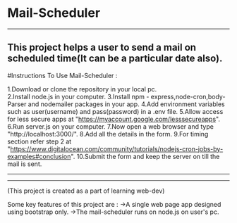 # Mail-Scheduler

--------------------------
This project helps a user to send a mail on scheduled time(It can be a particular date also). 
--------------------------
#Instructions To Use Mail-Scheduler :

1.Download or clone the repository in your local pc.<br />
2.Install node.js in your computer.
3.Install npm - express,node-cron,body-Parser and nodemailer packages in your app.
4.Add environment variables such as user(username) and pass(password) in a .env file.
5.Allow access for less secure apps at "https://myaccount.google.com/lesssecureapps".
6.Run server.js on your computer.
7.Now open a web browser and type "http://localhost:3000/".
8.Add all the details in the form.
9.For timing section refer step 2 at "https://www.digitalocean.com/community/tutorials/nodejs-cron-jobs-by-examples#conclusion".
10.Submit the form and keep the server on till the mail is sent.

-------------------------
-------------------------
(This project is created as a part of learning web-dev) 

Some key features of this project are : 
->A single web page app designed using bootstrap only.
->The mail-scheduler runs on node.js on user's pc.
